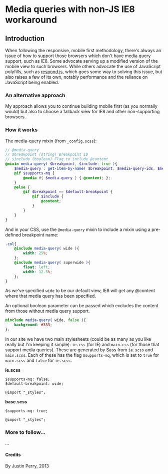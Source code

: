 # Media queries with non-JS IE8 workaround

## Introduction
When following the responsive, mobile first methodology, there's always an issue of how to support those browsers which don't have media query support, such as IE8. Some advocate serving up a modified version of the mobile view to such browsers. While others advocate the use of JavaScript polyfills, such as [respond.js](https://github.com/scottjehl/Respond), which goes some way to solving this issue, but also raises a few of its own, notably performance and the reliance on JavaScript being enabled.

### An alternative approach

My approach allows you to continue building mobile first (as you normally would) but also to choose a fallback view for IE8 and other non-supporting browsers.

### How it works

The media-query mixin (from `_config.scss`):

``` scss
// @media-query
// $breakpoint (string) Breakpoint ID
// $include (boolean) Flag to include @content
@mixin media-query( $breakpoint, $include: true ){
	$media-query : get-item-by-name( $breakpoint, $media-query-ids, $media-queries );
	@if $supports-mq {
		@media #{ $media-query } { @content; };
	}
	@else {
		@if $breakpoint == $default-breakpoint {
			@if $include {
				@content;
			}
		}
	}
}
```

And in your CSS, use the `@media-query` mixin to include a mixin using a pre-defined breakpoint name:

``` scss
.col{
	@include media-query( wide ){
		width: 25%;
	};
	@include media-query( superwide ){
		float: left;
		width: 12.5%;
	};
}
```
As we've specified `wide` to be our default view, IE8 will get any @content where that media query has been specified.

An optional boolean parameter can be passed which excludes the content from those without media query support.
``` scss
@include media-query( wide, false ){
	background: #333;
};
```

In our site we have two main stylesheets (could be as many as you like really but I'm keeping it simple): `ie.css` (for IE) and `main.css` (for those that support media queries). These are generated by Sass from `ie.scss` and `main.scss`. Each of these has the flag `$supports-mq`, which is set to `true` for `main.scss` and `false` for `ie.scss`.

**ie.scss**
```
$supports-mq: false;
$default-breakpoint: wide;

@import "_styles";
```

**base.scss**
```
$supports-mq: true;

@import "_styles";
```

### More to follow…
...

#### Credits
By Justin Perry, 2013